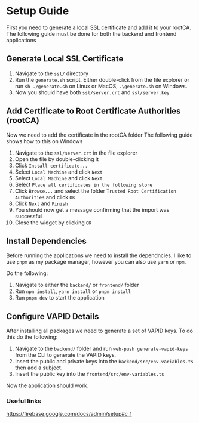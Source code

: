 # Setup Guide

First you need to generate a local SSL certificate and add it to your rootCA. The following guide must be done for both the backend and frontend applications

## Generate Local SSL Certificate

1. Navigate to the `ssl/` directory
2. Run the `generate.sh` script. Either double-click from the file explorer or run `sh ./generate.sh` on Linux or MacOS, `.\generate.sh` on Windows.
3. Now you should have both `ssl/server.crt` and `ssl/server.key`

## Add Certificate to Root Certificate Authorities (rootCA)

Now we need to add the certificate in the rootCA folder
The following guide shows how to this on Windows

1. Navigate to the `ssl/server.crt` in the file explorer
2. Open the file by double-clicking it
3. Click `Install certificate...`
4. Select `Local Machine` and click `Next`
5. Select `Local Machine` and click `Next`
6. Select `Place all certificates in the following store`
7. Click `Browse...` and select the folder `Trusted Root Certification Authorities` and click `OK`
8. Click `Next` and `Finish`
9. You should now get a message confirming that the import was successful
10. Close the widget by clicking `OK`

## Install Dependencies

Before running the applications we need to install the dependncies. I like to use `pnpm` as my package manager, however you can also use `yarn` or `npm`.

Do the following:

1. Navigate to either the `backend/` or `frontend/` folder
2. Run `npm install`, `yarn install` or `pnpm install`
3. Run `pnpm dev` to start the application

## Configure VAPID Details

After installing all packages we need to generate a set of VAPID keys.
To do this do the following:

1. Navigate to the `backend/` folder and run `web-push generate-vapid-keys` from the CLI to generate the VAPID keys.
2. Insert the public and private keys into the `backend/src/env-variables.ts` then add a subject.
3. Insert the public key into the `frontend/src/env-variables.ts`

Now the application should work.

### Useful links

https://firebase.google.com/docs/admin/setup#c_1